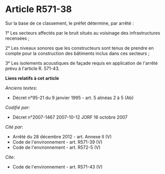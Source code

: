 # Article R571-38

Sur la base de ce classement, le préfet détermine, par arrêté : 

1° Les secteurs affectés par le bruit situés au voisinage des infrastructures recensées ; 

2° Les niveaux sonores que les constructeurs sont tenus de prendre en compte pour la construction des bâtiments inclus dans
ces secteurs ; 

3° Les isolements acoustiques de façade requis en application de l'arrêté prévu à l'article R. 571-43.

**Liens relatifs à cet article**

_Anciens textes_:

  - Décret n°95-21 du 9 janvier 1995 - art. 5 alinéas 2 à 5 (Ab)

_Codifié par_:

  - Décret n°2007-1467 2007-10-12 JORF 16 octobre 2007

_Cité par_:

  - Arrêté du 28 décembre 2012 - art. Annexe II (V)
  - Code de l'environnement - art. R571-39 (V)
  - Code de l'environnement - art. R572-5 (V)

_Cite_:

  - Code de l'environnement - art. R571-43 (V)
